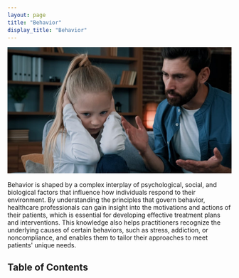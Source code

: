 ```yaml
---
layout: page
title: "Behavior"
display_title: "Behavior"
---
```

![Cover image](images/cover_behavior.jpg)

Behavior is shaped by a complex interplay of psychological, social, and biological factors that influence how individuals respond to their environment. By understanding the principles that govern behavior, healthcare professionals can gain insight into the motivations and actions of their patients, which is essential for developing effective treatment plans and interventions. This knowledge also helps practitioners recognize the underlying causes of certain behaviors, such as stress, addiction, or noncompliance, and enables them to tailor their approaches to meet patients' unique needs.

## Table of Contents

